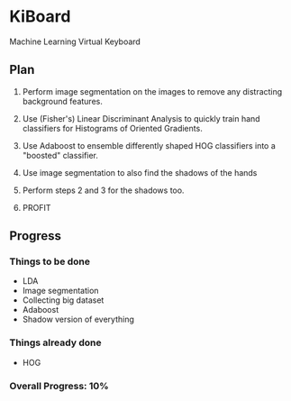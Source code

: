 # KiBoard
Machine Learning Virtual Keyboard

## Plan
1. Perform image segmentation on the images to remove any distracting background features.

2. Use (Fisher's) Linear Discriminant Analysis to quickly train hand classifiers for Histograms of Oriented Gradients.

3. Use Adaboost to ensemble differently shaped HOG classifiers into a "boosted" classifier.

4. Use image segmentation to also find the shadows of the hands

5. Perform steps 2 and 3 for the shadows too.

6. PROFIT

## Progress
### Things to be done
* LDA
* Image segmentation
* Collecting big dataset
* Adaboost
* Shadow version of everything

### Things already done
* HOG

### Overall Progress: 10%
